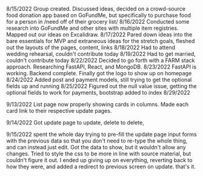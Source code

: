 8/15/2022
Group created. Discussed ideas, decided on a crowd-source food donation app based on GoFundMe, but specifically to purchase food for a person in /need off of their grocery list/
8/16/2022
Conducted some research into GoFundMe and other sites with multiple item registries. Mapped out our ideas on Excalidraw.
8/17/2022
Pared down ideas into the bare essentials for MVP and extraneous ideas for the stretch goals, fleshed out the layouts of the pages, content, links
8/18/2022
Had to attend wedding rehearsal, couldn't contribute today
8/19/2022
Had to get married, couldn't contribute today
8/22/2022
Decided to go forth with a FARM stack approach. Researching FastAPI, React, and MongoDB.
8/23/2022
FastAPI is working. Backend complete. Finally got the logo to show up on homepage
8/24/2022
Added post and payment models, still trying to get the optional fields up and running
8/25/2022
Figured out the null value issue, getting the optional fields to work for payments, bootstrap added to index
8/29/2022

9/13/2022
List page now properly showing cards in columns. Made each card link to their respective update pages.

9/14/2022
Got update page to update, delete to delete, 

9/15/2022
spent the whole day trying to pre-fill the update page input forms with the previous data so that you don't need to re-type the whole thing, and can instead just edit. Got the data to show, but it wouldn't allow any changes. Tried to style the css to be more in line with source material, but couldn't figure it out. I ended up giving up on everything, reverting back to how they were, and added a redirect to previous screen on update. that's it.
